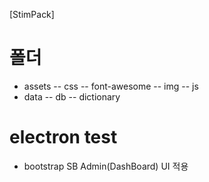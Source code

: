 [StimPack]

# 폴더 
 - assets
	 -- css
  -- font-awesome
  -- img
  -- js
 - data
  -- db
  -- dictionary

# electron test
- bootstrap SB Admin(DashBoard) UI 적용
